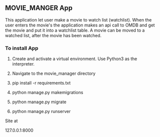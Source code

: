 ## MOVIE_MANGER App

This application let user make a movie to watch list (watchlist). When the user enters the movie's
the application makes an api call to OMDB and get the movie and put it into a watchlist table. A movie can be moved to a watched list, after the movie has been watched.

### To install App

1. Create and activate a virtual environment. Use Python3 as the interpreter.

2. Navigate to the movie_manager directory

3. pip install -r requirements.txt

4. python manage.py makemigrations

5. python manage.py migrate

6. python manage.py runserver

Site at

127.0.0.1:8000
